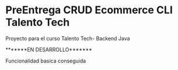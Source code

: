 <h1>PreEntrega CRUD Ecommerce CLI Talento Tech</h1>

<p>Proyecto para el curso Talento Tech- Backend Java</p>

<p>*******EN DESARROLLO*******</p>
<p>Funcionalidad basica conseguida</p>
